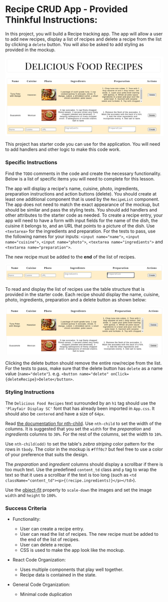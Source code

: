 # Recipe CRUD App - Provided Thinkful Instructions:
In this project, you will build a Recipe tracking app. The app will allow a user to add new recipes, display a list of recipes and delete a recipe from the list by clicking a `delete` button. You will also be asked to add styling as provided in the mockup.

![Recipe app](https://github.com/gabrielsanchez/erddiagram/blob/main/deliciousfoods.png?raw=true)

This project has starter code you can use for the application. You will need to add handlers and other logic to make this code work.

### Specific Instructions
Find the `TODO` comments in the code and create the necessary functionality. Below is a list of specific items you will need to complete for this lesson.

The app will display a recipe's name, cuisine, photo, ingredients, preparation instructions and action buttons (delete).
You should create at least one additional component that is used by the `RecipeList` component.
The app does not need to match the exact appearance of the mockup, but should be similar and pass the styling tests.
You should add handlers and other attributes to the starter code as needed.
To create a recipe entry, your app will need to have a form with input fields for the name of the dish, the cuisine it belongs to, and an URL that points to a picture of the dish. Use `<textarea>` for the ingredients and preparation. For the tests to pass, use the following names for your inputs: `<input name="name">`, `<input name="cuisine">`, `<input name="photo">`, `<textarea name="ingredients">` and `<textarea name="preparation">`.

The new recipe must be added to the **end** of the list of recipes.

![Create a recipe ](https://github.com/gabrielsanchez/erddiagram/blob/main/create-recipe.png?raw=true)

To read and display the list of recipes use the table structure that is provided in the starter code. Each recipe should display the name, cuisine, photo, ingredients, preparation and a delete button as shown below:

![Recipe list](https://github.com/gabrielsanchez/erddiagram/blob/main/recipeapplist.png?raw=true)

Clicking the delete button should remove the entire row/recipe from the list. For the tests to pass, make sure that the delete button has `delete` as a name value (`name="delete"`). e.g. `<button name="delete" onClick={deleteRecipe}>Delete</button>`.

### Styling Instructions
The `Delicious Food Recipes` text surrounded by an `h1` tag should use the `'Playfair Display SC'` font that has already been imported in `App.css`. It should also be `centered` and have a size of `64px`.

Read [the documentation for nth-child](https://developer.mozilla.org/en-US/docs/Web/CSS/:nth-child). Use `nth-child` to set the width of the columns. It is suggested that you set the `width` for the _preparation_ and _ingredients_ columns to `30%`. For the rest of the columns, set the width to `10%`.

Use `nth-child(odd)` to set the table's _zebra striping_ color pattern for the rows in `tbody`. The color in the mockup is `#fff0c7` but feel free to use a color of your preference that suits the design.

The _preparation_ and _ingredient_ columns should display a scrollbar if there is too much text. Use the predefined `content_td` class and `p` tag to wrap the text so that it uses a scrollbar if the text is too long (such as `<td className="content_td"><p>{(recipe.ingredients)}</p></td>`).

Use the [object-fit](https://developer.mozilla.org/en-US/docs/Web/CSS/object-fit) property to `scale-down` the images and set the image `width` and `height` to `100%`.

### Success Criteria
- Functionality:
  - User can create a recipe entry.
  - User can read the list of recipes. The new recipe must be added to the end of the list of recipes.
  - User can delete a recipe.
  - CSS is used to make the app look like the mockup.

- React Code Organization:
  - Uses multiple components that play well together.
  - Recipe data is contained in the state.

- General Code Organization:
  - Minimal code duplication
